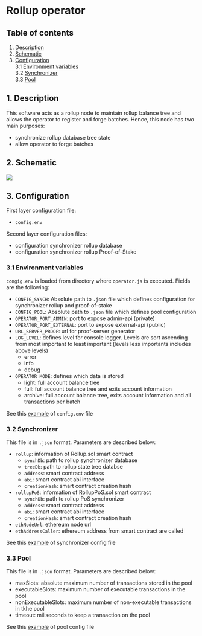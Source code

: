 # Rollup operator

## Table of contents

1. [Description](#1)
2. [Schematic](#2)
3. [Configuration](#3)<br>
  3.1 [Environment variables](#3.1)<br>
  3.2 [Synchronizer](#3.2)<br>
  3.3 [Pool](#3.3)

## 1. Description <a id="1"></a>

This software acts as a rollup node to maintain rollup balance tree and allows the operator to register and forge batches. Hence, this node has two main purposes:
- synchronize rollup database tree state
- allow operator to forge batches

## 2. Schematic <a id="2"></a>
![](https://i.imgur.com/tQnczrd.png)

## 3. Configuration <a id="3"></a>

First layer configuration file: 
- `config.env`

Second layer configuration files:
- configuration synchronizer rollup database
- configuration synchronizer rollup Proof-of-Stake

### 3.1 Environment variables <a id="3.1"></a>
`congig.env` is loaded from directory where `operator.js` is executed. Fields are the following:

- `CONFIG_SYNCH`: Absolute path to `.json` file which defines configuration for synchronizer rollup and proof-of-stake
- `CONFIG_POOL`: Absolute path to `.json` file which defines pool configuration
- `OPERATOR_PORT_ADMIN`: port to expose admin-api (private)
- `OPERATOR_PORT_EXTERNAL`: port to expose external-api (public)
- `URL_SERVER_PROOF`: url for proof-server generator
- `LOG_LEVEL`: defines level for console logger. Levels are sort ascending from most important to least important (levels less importants includes above levels)
  - error
  - info
  - debug
- `OPERATOR_MODE`: defines which data is stored
  - light: full account balance tree
  - full: full account balance tree and exits account information
  - archive: full account balance tree, exits account information and all transactions per batch

See this [example](https://github.com/iden3/rollup/blob/master/rollup-operator/test/config/config.env-example) of `config.env` file

### 3.2 Synchronizer <a id="3.2"></a>
This file is in `.json` format. Parameters are described below:
- `rollup`: information of Rollup.sol smart contract
  - `synchDb`: path to rollup synchronizer database
  - `treeDb`: path to rollup state tree databse
  - `address`: smart contract address
  - `abi`: smart contract abi interface
  - `creationHash`: smart contract creation hash
- `rollupPoS`: information of RollupPoS.sol smart contract
  - `synchDb`: path to rollup PoS synchronizer
  - `address`: smart contract address
  - `abi`: smart contract abi interface
  - `creationHash`: smart contract creation hash
- `ethNodeUrl`: ethereum node url
- `ethAddressCaller`: ethereum address from smart contract are called

See this [example](https://github.com/iden3/rollup/tree/master/rollup-operator/test/config/synch-config-example.json) of synchronizer config file

### 3.3 Pool <a id="3.3"></a>
This file is in `.json` format. Parameters are described below:

- maxSlots: absolute maximum number of transactions stored in the pool
- executableSlots: maximum number of executable transactions in the pool
- nonExecutableSlots: maximum number of non-executable transactions in tkhe pool
- timeout: miliseconds to keep a transaction on the pool

See this [example](https://github.com/iden3/rollup/blob/master/rollup-operator/test/config/pool-config-example.json) of pool config file
